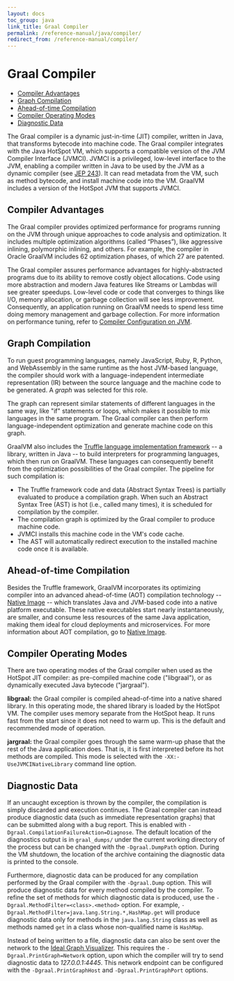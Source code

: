 ```yaml
---
layout: docs
toc_group: java
link_title: Graal Compiler
permalink: /reference-manual/java/compiler/
redirect_from: /reference-manual/compiler/ 
---
```


# Graal Compiler

* [Compiler Advantages](#compiler-advantages)
* [Graph Compilation](#graph-compilation)
* [Ahead-of-time Compilation](#ahead-of-time-compilation)
* [Compiler Operating Modes](#compiler-operating-modes)
* [Diagnostic Data](#diagnostic-data)

The Graal compiler is a dynamic just-in-time (JIT) compiler, written in Java, that transforms bytecode into machine code.
The Graal compiler integrates with the Java HotSpot VM, which supports a compatible version of the JVM Compiler Interface (JVMCI).
JVMCI is a privileged, low-level interface to the JVM, enabling a compiler written in Java to be used by the JVM as a dynamic compiler (see [JEP 243](https://openjdk.java.net/jeps/243)).
It can read metadata from the VM, such as method bytecode, and install machine code into the VM.
GraalVM includes a version of the HotSpot JVM that supports JVMCI.

## Compiler Advantages

The Graal compiler provides optimized performance for programs running on the JVM through unique approaches to code analysis and optimization.
It includes multiple optimization algorithms (called “Phases”), like aggressive inlining, polymorphic inlining, and others.
For example, the compiler in Oracle GraalVM includes 62 optimization phases, of which 27 are patented.

The Graal compiler assures performance advantages for highly-abstracted programs due to its ability to remove costly object allocations.
Code using more abstraction and modern Java features like Streams or Lambdas will see greater speedups.
Low-level code or code that converges to things like I/O, memory allocation, or garbage collection will see less improvement.
Consequently, an application running on GraalVM needs to spend less time doing memory management and garbage collection.
For more information on performance tuning, refer to [Compiler Configuration on JVM](Options.md).

## Graph Compilation

To run guest programming languages, namely JavaScript, Ruby, R, Python, and WebAssembly in the same runtime as the host JVM-based language, the compiler should work with a language-independent intermediate representation (IR) between the source language and the machine code to be generated.
A *graph* was selected for this role.

The graph can represent similar statements of different languages in the same way, like "if" statements or loops, which makes it possible to mix languages in the same program.
The Graal compiler can then perform language-independent optimization and generate machine code on this graph.

GraalVM also includes the [Truffle language implementation framework](../../../truffle/docs/README.md) -- a library, written in Java -- to build interpreters for programming languages, which then run on GraalVM.
These languages can consequently benefit from the optimization possibilities of the Graal compiler.
The pipeline for such compilation is:

* The Truffle framework code and data (Abstract Syntax Trees) is partially evaluated to produce a compilation graph. When such an Abstract Syntax Tree (AST) is hot (i.e., called many times), it is scheduled for compilation by the compiler.
* The compilation graph is optimized by the Graal compiler to produce machine code.
* JVMCI installs this machine code in the VM's code cache.
* The AST will automatically redirect execution to the installed machine code once it is available.

## Ahead-of-time Compilation

Besides the Truffle framework, GraalVM incorporates its optimizing compiler into an advanced ahead-of-time (AOT) compilation technology -- [Native Image](../native-image/README.md) -- which translates Java and JVM-based code into a native platform executable.
These native executables start nearly instantaneously, are smaller, and consume less resources of the same Java application, making them ideal for cloud deployments and microservices.
For more information about AOT compilation, go to [Native Image](../native-image/README.md).

## Compiler Operating Modes

There are two operating modes of the Graal compiler when used as the HotSpot JIT compiler: as pre-compiled machine code ("libgraal"), or as dynamically executed Java bytecode ("jargraal").

**libgraal:** the Graal compiler is compiled ahead-of-time into a native shared library.
In this operating mode, the shared library is loaded by the HotSpot VM.
The compiler uses memory separate from the HotSpot heap.
It runs fast from the start since it does not need to warm up.
This is the default and recommended mode of operation.

**jargraal:** the Graal compiler goes through the same warm-up phase that the rest of the Java application does.
That is, it is first interpreted before its hot methods are compiled.
This mode is selected with the `-XX:-UseJVMCINativeLibrary` command line option.

## Diagnostic Data

If an uncaught exception is thrown by the compiler, the compilation is simply discarded and execution continues.
The Graal compiler can instead produce diagnostic data (such as immediate representation graphs) that can be submitted along with a bug report.
This is enabled with `-Dgraal.CompilationFailureAction=Diagnose`.
The default location of the diagnostics output is in `graal_dumps/` under the current working directory of the process but can be changed with the `-Dgraal.DumpPath` option.
During the VM shutdown, the location of the archive containing the diagnostic data is printed to the console.

Furthermore, diagnostic data can be produced for any compilation performed by the Graal compiler with the `-Dgraal.Dump` option.
This will produce diagnostic data for every method compiled by the compiler.
To refine the set of methods for which diagnostic data is produced, use the `-Dgraal.MethodFilter=<class>.<method>` option.
For example, `-Dgraal.MethodFilter=java.lang.String.*,HashMap.get` will produce diagnostic data only for methods in the `java.lang.String` class as well as methods named `get` in a class whose non-qualified name is `HashMap`.

Instead of being written to a file, diagnostic data can also be sent over the network to the [Ideal Graph Visualizer](../../tools/ideal-graph-visualizer.md).
This requires the `-Dgraal.PrintGraph=Network` option, upon which the compiler will try to send diagnostic data to _127.0.0.1:4445_.
This network endpoint can be configured with the `-Dgraal.PrintGraphHost` and `-Dgraal.PrintGraphPort` options.
